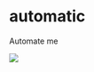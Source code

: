 # automatic
Automate me

![](https://github.com/nonameexist/automatic/workflows/Nginx%20upstream%20switch%20ipv6%20test/badge.svg?branch=develop)
